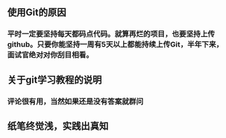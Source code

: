 ## 使用Git的原因
### 平时一定要坚持每天都码点代码。就算再烂的项目，也要坚持上传github。只要你能坚持一周有5天以上都能持续上传Git，半年下来，面试官绝对对你刮目相看。

## 关于git学习教程的说明
### 评论很有用，当然如果还是没有答案就群问

## 纸笔终觉浅，实践出真知

